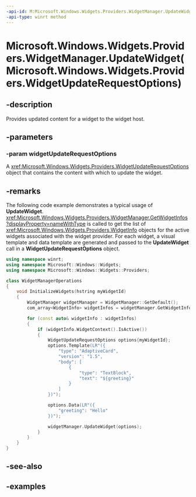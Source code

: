 ```yaml
---
-api-id: M:Microsoft.Windows.Widgets.Providers.WidgetManager.UpdateWidget(Microsoft.Windows.Widgets.Providers.WidgetUpdateRequestOptions)
-api-type: winrt method
---
```


# Microsoft.Windows.Widgets.Providers.WidgetManager.UpdateWidget(Microsoft.Windows.Widgets.Providers.WidgetUpdateRequestOptions)

<!--
public void UpdateWidget (Microsoft.Windows.Widgets.Providers.WidgetUpdateRequestOptions widgetUpdateRequestOptions);
-->


## -description

Provides updated content for a widget to the widget host.

## -parameters

### -param widgetUpdateRequestOptions

A <xref:Microsoft.Windows.Widgets.Providers.WidgetUpdateRequestOptions> object that contains the content with which to update the widget.

## -remarks

The following code example demonstrates a typical usage of **UpdateWidget**. <xref:Microsoft.Windows.Widgets.Providers.WidgetManager.GetWidgetInfos?displayProperty=nameWithType> is called to get the list of <xref:Microsoft.Windows.Widgets.Providers.WidgetInfo> objects for the active widgets associated with the widget provider. For each widget, a visual template and data template are generated and passed to the **UpdateWidget** call in a **WidgetUpdateRequestOptions** object.

```cpp
using namespace winrt;
using namespace Microsoft::Windows::Widgets;
using namespace Microsoft::Windows::Widgets::Providers;

class WidgetManagerOperations
{
    void InitializeWidgets(hstring myWidgetId)
    {
        WidgetManager widgetManager = WidgetManager::GetDefault();
        com_array<WidgetInfo> widgetInfos = widgetManager.GetWidgetInfos();

        for (const auto& widgetInfo : widgetInfos)
        {
            if (widgetInfo.WidgetContext().IsActive())
            {
                WidgetUpdateRequestOptions options{myWidgetId};
                options.Template(LR"({
                    "type": "AdaptiveCard",
                    "version": "1.5",
                    "body": [
                        {
                            "type": "TextBlock",
                            "text": "${greeting}"
                        }
                    ]
                })");

                options.Data(LR"({
                    "greeting": "Hello"
                })");

                widgetManager.UpdateWidget(options);
            }
        }
    }
}
```

## -see-also

## -examples


